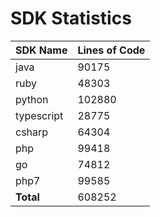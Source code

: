 # SDK Statistics

| SDK Name | Lines of Code |
| -------- | ------------- |
| java | 90175 |
| ruby | 48303 |
| python | 102880 |
| typescript | 28775 |
| csharp | 64304 |
| php | 99418 |
| go | 74812 |
| php7 | 99585 |
| **Total** | 608252 |

